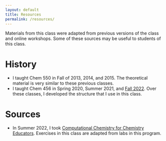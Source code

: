 ```yaml
---
layout: default
title: Resources
permalink: /resources/
---
```


Materials from this class were adapted from previous versions of the class and online workshops. Some of these sources may be useful to students of this class.

# History

* I taught Chem 550 in Fall of 2013, 2014, and 2015. The theoretical material is very similar to these previous classes.
* I taught Chem 456 in Spring 2020, Summer 2021, and [Fall 2022](https://daveminh.github.io/Chem456-2022F/). Over these classes, I developed the structure that I use in this class.

# Sources

* In Summer 2022, I took [Computational Chemistry for Chemistry Educators](http://www.computationalscience.org/ccce/about/sessions/sessions.php). Exercises in this class are adapted from labs in this program.
